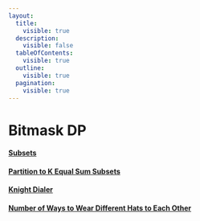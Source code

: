 ```yaml
---
layout:
  title:
    visible: true
  description:
    visible: false
  tableOfContents:
    visible: true
  outline:
    visible: true
  pagination:
    visible: true
---
```


# Bitmask DP

#### [Subsets](https://leetcode.com/problems/subsets)

#### [Partition to K Equal Sum Subsets](https://leetcode.com/problems/partition-to-k-equal-sum-subsets)

#### [Knight Dialer](https://leetcode.com/problems/knight-dialer)

#### [Number of Ways to Wear Different Hats to Each Other](https://leetcode.com/problems/number-of-ways-to-wear-different-hats-to-each-other/)
